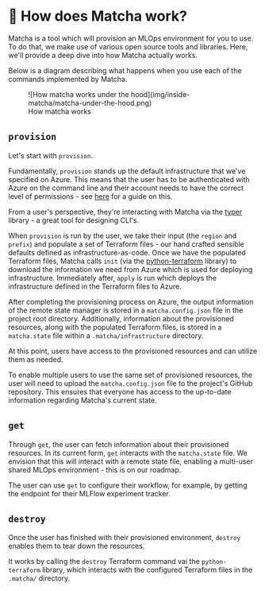 # :thinking: How does Matcha work?

Matcha is a tool which will provision an MLOps environment for you to use. To do that, we make use of various open source tools and libraries. Here, we'll provide a deep dive into how Matcha actually works.

Below is a diagram describing what happens when you use each of the commands implemented by Matcha.

<figure markdown>
  ![How matcha works under the hood](img/inside-matcha/matcha-under-the-hood.png)
  <figcaption>How matcha works</figcaption>
</figure>

## `provision`

Let's start with `provision`.

Fundamentally, `provision` stands up the default infrastructure that we've specified on Azure. This means that the user has to be authenticated with Azure on the command line and their account needs to have the correct level of permissions - see [here](azure-permissions.md) for a guide on this.

From a user's perspective, they're interacting with Matcha via the [typer](https://typer.tiangolo.com/) library - a great tool for designing CLI's.

When `provision` is run by the user, we take their input (the `region` and `prefix`) and populate a set of Terraform files - our hand crafted sensible defaults defined as infrastructure-as-code. Once we have the populated Terraform files, Matcha calls `init` (via the [python-terraform](https://github.com/beelit94/python-terraform) library) to download the information we need from Azure which is used for deploying infrastructure. Immediately after, `apply` is run which deploys the infrastructure defined in the Terraform files to Azure.

After completing the provisioning process on Azure, the output information of the remote state manager is stored in a `matcha.config.json` file in the project root directory. Additionally, information about the provisioned resources, along with the populated Terraform files, is stored in a `matcha.state` file within a `.matcha/infrastructure` directory.

At this point, users have access to the provisioned resources and can utilize them as needed.

To enable multiple users to use the same set of provisioned resources, the user will need to upload the `matcha.config.json` file to the project's GitHub repository. This ensures that everyone has access to the up-to-date information regarding Matcha's current state.

## `get`

Through `get`, the user can fetch information about their provisioned resources. In its current form, `get` interacts with the `matcha.state` file. We envision that this will interact with a remote state file, enabling a multi-user shared MLOps environment - this is on our roadmap.

The user can use `get` to configure their workflow, for example, by getting the endpoint for their MLFlow experiment tracker.

## `destroy`

Once the user has finished with their provisioned environment, `destroy` enables them to tear down the resources.

It works by calling the `destroy` Terraform command vai the `python-terraform` library, which interacts with the configured Terraform files in the `.matcha/` directory.
